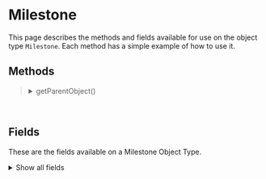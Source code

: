 # Milestone

This page describes the methods and fields available for use on the object type `Milestone`. Each method has a simple example of how to use it.

## Methods
<blockquote>
<!-- Start of section -->
  <!-- Start of method -->
  <details><summary> getParentObject() </summary>

  Returns the incident object that this milestone belongs to. The incident object can then be modified.

  Example:
  ```python
  incident = milestone.getParentObject()

  incident.addNote("Milestone title is: {}".format(milestone.title))
  ```
  </details>
  <!-- End of method -->

<!-- End of section -->
</blockquote>

<br>

## Fields

These are the fields available on a Milestone Object Type.

<details>
<summary>Show all fields</summary>

| Name | Display Name | Type | Notes |
|---|:---|:---|:---|
| date | Date | datetimepicker |  |
| description | Description | textarea |  |
| title | Title | text |  |

</details>
